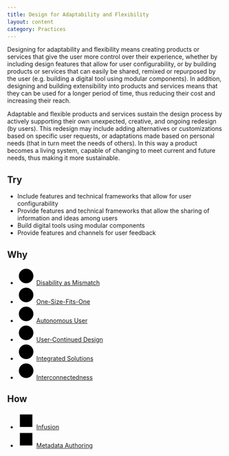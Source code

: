 ```yaml
---
title: Design for Adaptability and Flexibility
layout: content
category: Practices
---
```


Designing for adaptability and flexibility means creating products or services that give the user more control over their experience, whether by including design features that allow for user configurability, or by building products or services that can easily be shared, remixed or repurposed by the user (e.g. building a digital tool using modular components). In addition, designing and building extensibility into products and services means that they can be used for a longer period of time, thus reducing their cost and increasing their reach.

Adaptable and flexible products and services sustain the design process by actively supporting their own unexpected, creative, and ongoing redesign (by users). This redesign may include adding alternatives or customizations based on specific user requests, or adaptations made based on personal needs (that in turn meet the needs of others). In this way a product becomes a living system, capable of changing to meet current and future needs, thus making it more sustainable.

## Try
* Include features and technical frameworks that allow for user configurability
* Provide features and technical frameworks that allow the sharing of information and ideas among users
* Build digital tools using modular components
* Provide features and channels for user feedback

## Why
* ![Green circle](/images/icon-circle.svg) [Disability as Mismatch](/principles/DisabilityAsMismatch.html)
* ![Green circle](/images/icon-circle.svg) [One-Size-Fits-One](/principles/OneSizeFitsOne.html)
* ![Green circle](/images/icon-circle.svg) [Autonomous User](/principles/AutonomousUser.html)
* ![Green circle](/images/icon-circle.svg) [User-Continued Design](/principles/UserContinuedDesign.html)
* ![Green circle](/images/icon-circle.svg) [Integrated Solutions](/principles/IntegratedSolutions.html)
* ![Green circle](/images/icon-circle.svg) [Interconnectedness](/principles/Interconnectedness.html)


## How
* ![Red square](/images/icon-square.svg) [Infusion](/tools/Infusion.html)
* ![Red square](/images/icon-square.svg) [Metadata Authoring](/tools/MetadataAuthoring.html)

